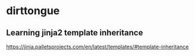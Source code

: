 # dirttongue

## Learning jinja2 template inheritance

https://jinja.palletsprojects.com/en/latest/templates/#template-inheritance
